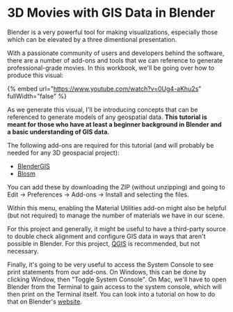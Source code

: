 # 3D Movies with GIS Data in Blender

Blender is a very powerful tool for making visualizations, especially those which can be elevated by a three dimentional presentation.&#x20;

With a passionate community of users and developers behind the software, there are a number of add-ons and tools that we can reference to generate professional-grade movies. In this workbook, we'll be going over how to produce this visual:

{% embed url="https://www.youtube.com/watch?v=0Ug4-aKhu2s" fullWidth="false" %}

As we generate this visual, I'll be introducing concepts that can be referenced to generate models of any geospatial data. **This tutorial is meant for those who have at least a beginner background in Blender and a basic understanding of GIS data.**

The following add-ons are required for this tutorial (and will probably be needed for any 3D geospacial project):

* [BlenderGIS](https://github.com/domlysz/BlenderGIS)
* [Blosm](https://prochitecture.gumroad.com/l/blender-osm)

You can add these by downloading the ZIP (without unzipping) and going to Edit -> Preferences -> Add-ons -> Install and selecting the files.

Within this menu, enabling the Material Utilities add-on might also be helpful (but not required) to manage the number of materials we have in our scene.

For this project and generally, it might be useful to have a third-party source to double check alignment and configure GIS data in ways that aren't possible in Blender. For this project, [QGIS](https://www.qgis.org/download/) is recommended, but not necessary.

Finally, it's going to be very useful to access the System Console to see print statements from our add-ons. On Windows, this can be done by clicking Window, then "Toggle System Console". On Mac, we'll have to open Blender from the Terminal to gain access to the system console, which will then print on the Terminal itself. You can look into a tutorial on how to do that on Blender's [website](https://docs.blender.org/manual/en/latest/advanced/command\_line/launch/index.html).
